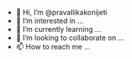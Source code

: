 - 👋 Hi, I’m @pravallikakonijeti
- 👀 I’m interested in ...
- 🌱 I’m currently learning ...
- 💞️ I’m looking to collaborate on ...
- 📫 How to reach me ...

<!---
pravallikakonijeti/pravallikakonijeti is a ✨ special ✨ repository because its `README.md` (this file) appears on your GitHub profile.
You can click the Preview link to take a look at your changes.
--->
